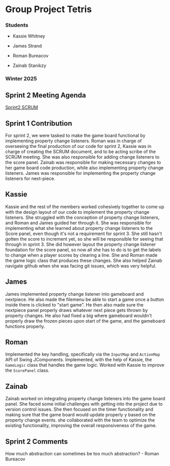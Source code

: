 # Group Project Tetris

### Students

- Kassie Whitney

- James Strand

- Roman Bureacov 

- Zainab Stanikzy

### Winter 2025

## Sprint 2 Meeting Agenda
[Sprint2 SCRUM](https://docs.google.com/document/d/1Ym6V50Ek3UeEYz6Bx8C-IV6a5gg_2qsMza1JJ3IMQBc/edit?usp=sharing)


## Sprint 1 Contribution
For sprint 2, we were tasked to make the game board functional by implementing property change listeners.
Roman was in charge of overseeing the final production of our code for sprint 2, Kassie was in charge of creating the SCRUM document, and to be acting scribe of the SCRUM meeting. 
She was also responsible for adding change listeners to the score panel. Zainab was responsible for making necessary changes to her game board code production, while also implementing property change listeners. James was responsible for implementing the property change listeners for next-piece.

## Kassie 
Kassie and the rest of the members worked cohesively together 
to come up with the design layout of our code to implement the property change listeners. 
She struggled with the conception of property change listeners, and Roman and James guided her through it. 
She was responsible for implementing what she learned about property change listeners to the Score panel, 
even though it's not a requirement for sprint 3. She still hasn't gotten the score to increment yet, 
so she will be responsible for seeing that through in sprint 3. She did however layout the property change listener foundation for the score panel, so now all she has to do is to get the labels to change when a player scores by clearing a line. 
She and Roman made the game logic class that produces these changes. She also helped Zainab navigate github 
when she was facing git issues, which was very helpful.

## James 
James implemented property change listener into gameboard and nextpiece. He also made the filemenu
be able to start a game once a button inside there is clicked to "start game". He then also made sure 
the nextpiece panel properly draws whatever next piece gets thrown by property changes. He also had fixed 
a big where gameboard wouldn't properly draw the frozen pieces upon start of the game, and the gameboard functions properly.

## Roman
Implemented the key handling, specifically via the `InputMap` and `ActionMap` API of Swing JComponents. Implemented, 
with the help of Kassie, the `GameLogic` class that handles the game logic. Worked with Kassie to improve
the `ScorePanel` class. 

## Zainab 
Zainab worked on integrating property change listeners into the game board panel. 
She faced some initial challenges with getting into the project due to version control issues.
She then focused on the timer functionality and making sure that the game board would update properly
y based on the property change events. she collaborated with the team to optimize the existing functionality,
improving the overall responsiveness of the game.


## Sprint 2 Comments
How much abstraction can sometimes be too much abstraction? - Roman Bureacov
